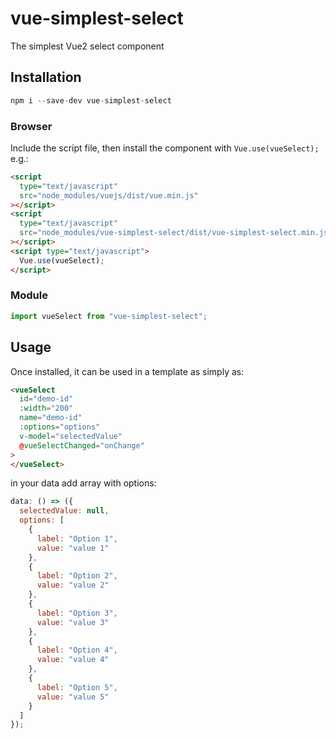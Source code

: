 # vue-simplest-select

The simplest Vue2 select component

## Installation

```js
npm i --save-dev vue-simplest-select
```

### Browser

Include the script file, then install the component with `Vue.use(vueSelect);` e.g.:

```html
<script
  type="text/javascript"
  src="node_modules/vuejs/dist/vue.min.js"
></script>
<script
  type="text/javascript"
  src="node_modules/vue-simplest-select/dist/vue-simplest-select.min.js"
></script>
<script type="text/javascript">
  Vue.use(vueSelect);
</script>
```

### Module

```js
import vueSelect from "vue-simplest-select";
```

## Usage

Once installed, it can be used in a template as simply as:

```html
<vueSelect
  id="demo-id"
  :width="200"
  name="demo-id"
  :options="options"
  v-model="selectedValue"
  @vueSelectChanged="onChange"
>
</vueSelect>
```

in your data add array with options:

```js
data: () => ({
  selectedValue: null,
  options: [
    {
      label: "Option 1",
      value: "value 1"
    },
    {
      label: "Option 2",
      value: "value 2"
    },
    {
      label: "Option 3",
      value: "value 3"
    },
    {
      label: "Option 4",
      value: "value 4"
    },
    {
      label: "Option 5",
      value: "value 5"
    }
  ]
});
```
